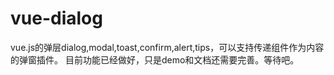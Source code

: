 # vue-dialog
vue.js的弹层dialog,modal,toast,confirm,alert,tips，可以支持传递组件作为内容的弹窗插件。
目前功能已经做好，只是demo和文档还需要完善。等待吧。
